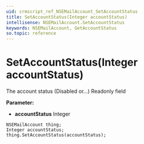 ```yaml
---
uid: crmscript_ref_NSEMailAccount_SetAccountStatus
title: SetAccountStatus(Integer accountStatus)
intellisense: NSEMailAccount.SetAccountStatus
keywords: NSEMailAccount, GetAccountStatus
so.topic: reference
---
```


# SetAccountStatus(Integer accountStatus)

The account status (Disabled or...) Readonly field

**Parameter:** 
* **accountStatus** Integer

```crmscript
NSEMailAccount thing;
Integer accountStatus;
thing.SetAccountStatus(accountStatus);
```

